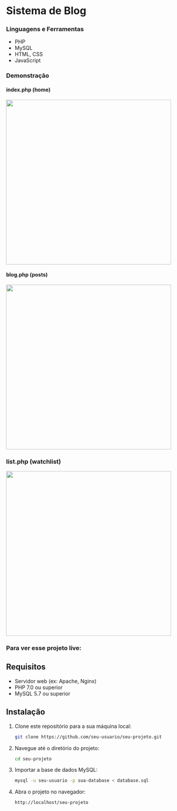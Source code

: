 # Sistema de Blog 
### Linguagens e Ferramentas
- PHP
- MySQL
- HTML, CSS
- JavaScript


### Demonstração 
#### index.php (home)
<img src="https://github.com/user-attachments/assets/80a43a5b-a925-4fca-982c-10d905ca86bb" width="450"/>


#### blog.php (posts)
<img src="https://github.com/user-attachments/assets/69fe68be-d1be-453a-821b-fba2a54ea2c8" width="450"/>

### list.php (watchlist)
<img src="https://github.com/user-attachments/assets/4ff10848-bdb8-4fd0-a385-039c172b9dfd" width="450"/>

### Para ver esse projeto live:
## Requisitos

- Servidor web (ex: Apache, Nginx)
- PHP 7.0 ou superior
- MySQL 5.7 ou superior

## Instalação

1. Clone este repositório para a sua máquina local:

    ```sh
    git clone https://github.com/seu-usuario/seu-projeto.git
    ```

2. Navegue até o diretório do projeto:

    ```sh
    cd seu-projeto
    ```

3. Importar a base de dados MySQL:

    ```sh
    mysql -u seu-usuario -p sua-database < database.sql
    ```
    
5. Abra o projeto no navegador:

    ```
    http://localhost/seu-projeto
    ```

